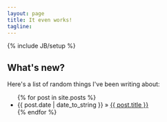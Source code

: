 ```yaml
---
layout: page
title: It even works!
tagline: 
---
```

{% include JB/setup %}

## What's new?

Here's a list of random things I've been writing about:

<ul class="posts">
  {% for post in site.posts %}
    <li><span>{{ post.date | date_to_string }}</span> &raquo; <a href="{{ BASE_PATH }}{{ post.url }}">{{ post.title }}</a></li>
  {% endfor %}
</ul>


